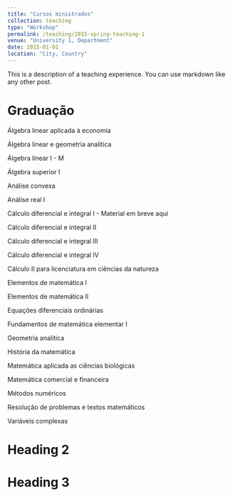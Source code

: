 ```yaml
---
title: "Cursos ministrados"
collection: teaching
type: "Workshop"
permalink: /teaching/2015-spring-teaching-1
venue: "University 1, Department"
date: 2015-01-01
location: "City, Country"
---
```


This is a description of a teaching experience. You can use markdown like any other post.

Graduação
======
 Álgebra linear aplicada à economia

Álgebra linear e geometria analítica

Álgebra linear I - M

Álgebra superior I

Análise convexa

Análise real I

Cálculo diferencial e integral I - Material em breve aqui

Cálculo diferencial e integral II

Cálculo diferencial e integral III

Cálculo diferencial e integral IV

Cálculo II para licenciatura em ciências da natureza

Elementos de matemática I

Elementos de matemática II

Equações diferenciais ordinárias

Fundamentos de matemática elementar I

Geometria analítica

História da matemática

Matemática aplicada as ciências biológicas

Matemática comercial e financeira

Métodos numéricos

Resolução de problemas e textos matemáticos

Variáveis complexas


Heading 2
======

Heading 3
======
